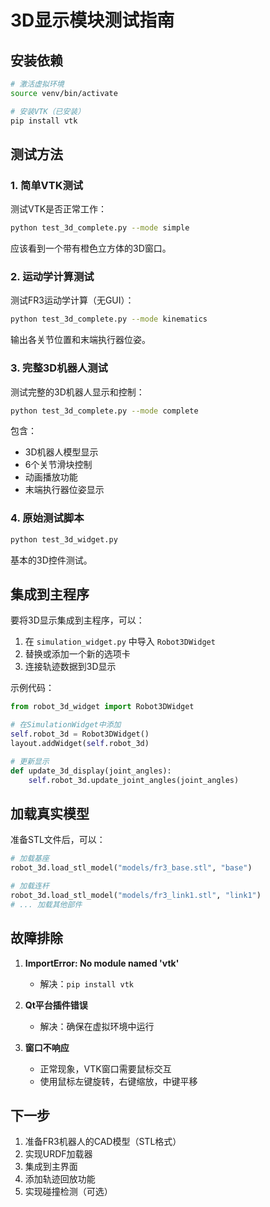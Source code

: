 # 3D显示模块测试指南

## 安装依赖

```bash
# 激活虚拟环境
source venv/bin/activate

# 安装VTK（已安装）
pip install vtk
```

## 测试方法

### 1. 简单VTK测试
测试VTK是否正常工作：
```bash
python test_3d_complete.py --mode simple
```
应该看到一个带有橙色立方体的3D窗口。

### 2. 运动学计算测试
测试FR3运动学计算（无GUI）：
```bash
python test_3d_complete.py --mode kinematics
```
输出各关节位置和末端执行器位姿。

### 3. 完整3D机器人测试
测试完整的3D机器人显示和控制：
```bash
python test_3d_complete.py --mode complete
```
包含：
- 3D机器人模型显示
- 6个关节滑块控制
- 动画播放功能
- 末端执行器位姿显示

### 4. 原始测试脚本
```bash
python test_3d_widget.py
```
基本的3D控件测试。

## 集成到主程序

要将3D显示集成到主程序，可以：

1. 在 `simulation_widget.py` 中导入 `Robot3DWidget`
2. 替换或添加一个新的选项卡
3. 连接轨迹数据到3D显示

示例代码：
```python
from robot_3d_widget import Robot3DWidget

# 在SimulationWidget中添加
self.robot_3d = Robot3DWidget()
layout.addWidget(self.robot_3d)

# 更新显示
def update_3d_display(joint_angles):
    self.robot_3d.update_joint_angles(joint_angles)
```

## 加载真实模型

准备STL文件后，可以：
```python
# 加载基座
robot_3d.load_stl_model("models/fr3_base.stl", "base")

# 加载连杆
robot_3d.load_stl_model("models/fr3_link1.stl", "link1")
# ... 加载其他部件
```

## 故障排除

1. **ImportError: No module named 'vtk'**
   - 解决：`pip install vtk`

2. **Qt平台插件错误**
   - 解决：确保在虚拟环境中运行

3. **窗口不响应**
   - 正常现象，VTK窗口需要鼠标交互
   - 使用鼠标左键旋转，右键缩放，中键平移

## 下一步

1. 准备FR3机器人的CAD模型（STL格式）
2. 实现URDF加载器
3. 集成到主界面
4. 添加轨迹回放功能
5. 实现碰撞检测（可选）